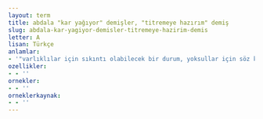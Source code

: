 ```yaml
---
layout: term
title: abdala "kar yağıyor" demişler, "titremeye hazırım" demiş
slug: abdala-kar-yagiyor-demisler-titremeye-hazirim-demis
letter: A
lisan: Türkçe
anlamlar:
- '"varlıklılar için sıkıntı olabilecek bir durum, yoksullar için söz konusu bile olmaz" anlamında kullanılan bir söz'
ozellikler:
- - ''
ornekler:
- - ''
orneklerkaynak:
- - ''
---
```

